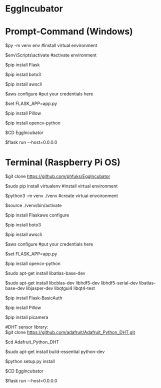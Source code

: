 # EggIncubator

# Prompt-Command (Windows)

$py -m venv env #install virtual environment

$env\Scripts\activate	#activate environment

$pip install Flask

$pip install boto3

$pip install awscli

$aws configure	#put your credentials here

$set FLASK_APP=app.py

$pip install Pillow

$pip install opencv-python

$CD EggIncubator

$flask run --host=0.0.0.0

# Terminal (Raspberry Pi OS)

$git clone https://github.com/phfuks/EggIncubator

$sudo pip install virtualenv #install virtual environment

$python3 -m venv ./venv #create virtual envoironment

$source ./venv/bin/activate

$pip install Flaskaws configure

$pip install boto3

$pip install awscli

$aws configure	#put your credentials here

$set FLASK_APP=app.py

$pip install opencv-python

$sudo apt-get install libatlas-base-dev

$sudo apt-get install libcblas-dev libhdf5-dev libhdf5-serial-dev libatlas-base-dev libjasper-dev libqtgui4 libqt4-test

$pip install Flask-BasicAuth

$pip install Pillow

$pip install picamera


#DHT sensor library:  
$git clone https://github.com/adafruit/Adafruit_Python_DHT.git

$cd Adafruit_Python_DHT

$sudo apt-get install build-essential python-dev

$python setup.py install

$CD EggIncubator

$flask run --host=0.0.0.0
